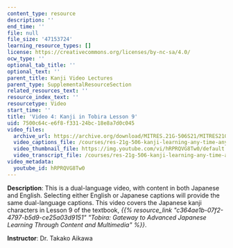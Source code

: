 ```yaml
---
content_type: resource
description: ''
end_time: ''
file: null
file_size: '47153724'
learning_resource_types: []
license: https://creativecommons.org/licenses/by-nc-sa/4.0/
ocw_type: ''
optional_tab_title: ''
optional_text: ''
parent_title: Kanji Video Lectures
parent_type: SupplementalResourceSection
related_resources_text: ''
resource_index_text: ''
resourcetype: Video
start_time: ''
title: 'Video 4: Kanji in Tobira Lesson 9'
uid: 7500c64c-e6f8-f331-24bc-18e8a7d0c045
video_files:
  archive_url: https://archive.org/download/MITRES.21G-506S21/MITRES21G-506S21_Kanji_09_1080p.mp4
  video_captions_file: /courses/res-21g-506-kanji-learning-any-time-any-place-for-japanese-vi-spring-2021/28d878b43c8651aaa32831d0c212cd49_hRPRQVG8Tw0.vtt
  video_thumbnail_file: https://img.youtube.com/vi/hRPRQVG8Tw0/default.jpg
  video_transcript_file: /courses/res-21g-506-kanji-learning-any-time-any-place-for-japanese-vi-spring-2021/fc4ed9dd8a39a183e92905aedddc6175_hRPRQVG8Tw0.pdf
video_metadata:
  youtube_id: hRPRQVG8Tw0
---
```


**Description**: This is a dual-language video, with content in both Japanese and English. Selecting either English or Japanese captions will provide the same dual-language captions. This video covers the Japanese kanji characters in Lesson 9 of the textbook, _{{% resource_link "c364ae1b-07f2-4797-b5d9-ce25a03d9151" "Tobira: Gateway to Advanced Japanese Learning Through Content and Multimedia" %}}_.

**Instructor**: Dr. Takako Aikawa

